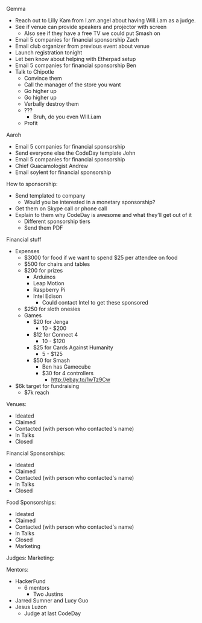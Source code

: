 Gemma
- Reach out to Lilly Kam from I.am.angel about having Will.i.am as a judge.
- See if venue can provide speakers and projector with screen
	- Also see if they have a free TV we could put Smash on
- Email 5 companies for financial sponsorship
Zach
- Email club organizer from previous event about venue
- Launch registration tonight
- Let ben know about helping with Etherpad setup
- Email 5 companies for financial sponsorship
Ben
- Talk to Chipotle
	- Convince them
	- Call the manager of the store you want
	- Go higher up
	- Go higher up
	- Verbally destroy them
	- ???
		- Bruh, do you even WIll.i.am
	- Profit

Aaroh
- Email 5 companies for financial sponsorship
- Send everyone else the CodeDay template
John
- Email 5 companies for financial sponsorship
- Chief Guacamologist
Andrew
- Email soylent for financial sponsorship

How to sponsorship:
- Send templated to company
	- Would you be interested in a monetary sponsorship?
- Get them on Skype call or phone call
- Explain to them why CodeDay is awesome and what they'll get out of it 
	- Different sponsorship tiers
	- Send them PDF

Financial stuff
- Expenses
	- $3000 for food if we want to spend $25 per attendee on food
	- $500 for chairs and tables
	- $200 for prizes
		- Arduinos
		- Leap Motion
		- Raspberry Pi
		- Intel Edison
			- Could contact Intel to get these sponsored
	- $250 for sloth onesies
	- Games
		- $20 for Jenga
			- 10 - $200
		- $12 for Connect 4
			- 10 - $120
		- $25 for Cards Against Humanity
			- 5 - $125
		- $50 for Smash
			- Ben has Gamecube
			- $30 for 4 controllers
				- http://ebay.to/1wTz9Cw
- $6k target for fundraising
	- $7k reach

Venues:
- Ideated
- Claimed
- Contacted (with person who contacted's name)
- In Talks
- Closed

Financial Sponsorships:
- Ideated
- Claimed
- Contacted (with person who contacted's name)
- In Talks
- Closed

Food Sponsorships:
- Ideated
- Claimed
- Contacted (with person who contacted's name)
- In Talks
- Closed
- Marketing

Judges:
Marketing:

Mentors:
- HackerFund
	- 6 mentors
		- Two Justins
- Jarred Sumner and Lucy Guo
- Jesus Luzon
	- Judge at last CodeDay


